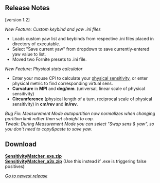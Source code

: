 ## Release Notes

[version 1.2] 

_New Feature: Custom keybind and yaw .ini files_
- Loads custom yaw list and keybinds from respective .ini files placed in directory of executable.
- Select "Save current yaw" from dropdown to save currently-entered yaw value to list.
- Moved two Fornite presets to .ini file.

_New Feature: Physical stats calculator_
- Enter your mouse CPI to calculate your [physical sensitivity](https://liquipedia.net/counterstrike/Mouse_settings#Sensitivity), or enter physical metric to find corresponding virtual sens.
- **Curvature** in **MPI** and **deg/mm**. (universal, linear scale of physical sensitivity)
- **Circumference** (physical length of a turn, reciprocal scale of physical sensitivity) in **cm/rev** and **in/rev**.

_Bug Fix: Measurement Mode autopartition now normalizes when changing partition limit rather than set straight to cap._ \
_Tweak: During Measurement Mode you can select "Swap sens & yaw", so you don't need to copy&paste to save yaw._

## Download

[**SensitivityMatcher_exe.zip**](https://github.com/KovaaK/SensitivityMatcher/releases/download/1.2/SensitivityMatcher_exe.zip) \
[**SensitivityMatcher_a3x.zip**](https://github.com/KovaaK/SensitivityMatcher/releases/download/1.2/SensitivityMatcher_a3x.zip) (Use this instead if .exe is triggering false positives)

[_Go to newest release_](https://github.com/KovaaK/SensitivityMatcher/releases/latest)
